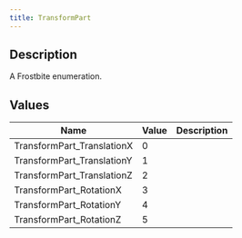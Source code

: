 ```yaml
---
title: TransformPart
---
```

## Description

A Frostbite enumeration.

## Values

| Name                        | Value | Description |
| --------------------------- | ----- | ----------- |
| TransformPart\_TranslationX | 0     |             |
| TransformPart\_TranslationY | 1     |             |
| TransformPart\_TranslationZ | 2     |             |
| TransformPart\_RotationX    | 3     |             |
| TransformPart\_RotationY    | 4     |             |
| TransformPart\_RotationZ    | 5     |             |
